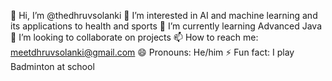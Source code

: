 👋 Hi, I’m @thedhruvsolanki
👀 I’m interested in AI and machine learning and its applications to health and sports
  🌱 I’m currently learning Advanced Java
  💞️ I’m looking to collaborate on projects
  📫 How to reach me: meetdhruvsolanki@gmail.com
   😄 Pronouns: He/him
 ⚡ Fun fact: I play Badminton at school


